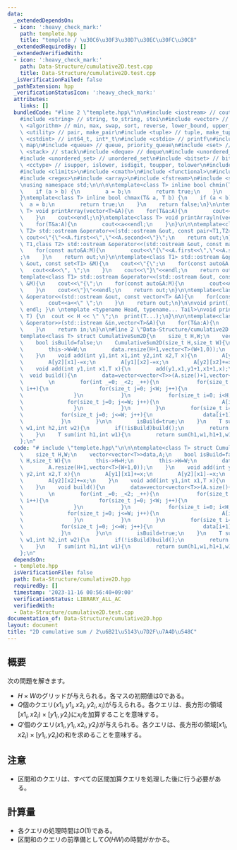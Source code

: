 ```yaml
---
data:
  _extendedDependsOn:
  - icon: ':heavy_check_mark:'
    path: templete.hpp
    title: "templete / \u30C6\u30F3\u30D7\u30EC\u30FC\u30C8"
  _extendedRequiredBy: []
  _extendedVerifiedWith:
  - icon: ':heavy_check_mark:'
    path: Data-Structure/cumulative2D.test.cpp
    title: Data-Structure/cumulative2D.test.cpp
  _isVerificationFailed: false
  _pathExtension: hpp
  _verificationStatusIcon: ':heavy_check_mark:'
  attributes:
    links: []
  bundledCode: "#line 2 \"templete.hpp\"\n\n#include <iostream> // cout, endl, cin\n\
    #include <string> // string, to_string, stoi\n#include <vector> // vector\n#include\
    \ <algorithm> // min, max, swap, sort, reverse, lower_bound, upper_bound\n#include\
    \ <utility> // pair, make_pair\n#include <tuple> // tuple, make_tuple\n#include\
    \ <cstdint> // int64_t, int*_t\n#include <cstdio> // printf\n#include <map> //\
    \ map\n#include <queue> // queue, priority_queue\n#include <set> // set\n#include\
    \ <stack> // stack\n#include <deque> // deque\n#include <unordered_map> // unordered_map\n\
    #include <unordered_set> // unordered_set\n#include <bitset> // bitset\n#include\
    \ <cctype> // isupper, islower, isdigit, toupper, tolower\n#include <iomanip>\n\
    #include <climits>\n#include <cmath>\n#include <functional>\n#include <numeric>\n\
    #include <regex>\n#include <array>\n#include <fstream>\n#include <sstream>\n\n\
    \nusing namespace std;\n\n\n\ntemplate<class T> inline bool chmin(T& a, T b) {\n\
    \    if (a > b) {\n        a = b;\n        return true;\n    }\n    return false;\n\
    }\ntemplate<class T> inline bool chmax(T& a, T b) {\n    if (a < b) {\n      \
    \  a = b;\n        return true;\n    }\n    return false;\n}\n\ntemplate<class\
    \ T> void printArray(vector<T>&A){\n    for(T&a:A){\n        cout<<a<<\" \";\n\
    \    }\n    cout<<endl;\n}\ntemplate<class T> void printArrayln(vector<T>&A){\n\
    \    for(T&a:A){\n        cout<<a<<endl;\n    }\n}\n\n\ntemplate<class T1,class\
    \ T2> std::ostream &operator<<(std::ostream &out, const pair<T1,T2> &A){\n   \
    \ cout<<\"{\"<<A.first<<\",\"<<A.second<<\"}\";\n    return out;\n}\n\ntemplate<class\
    \ T1,class T2> std::ostream &operator<<(std::ostream &out, const map<T1,T2> &M){\n\
    \    for(const auto&A:M){\n        cout<<\"{\"<<A.first<<\",\"<<A.second<<\"}\"\
    ;\n    }\n    return out;\n}\n\ntemplate<class T1> std::ostream &operator<<(std::ostream\
    \ &out, const set<T1> &M){\n    cout<<\"{\";\n    for(const auto&A:M){\n     \
    \   cout<<A<<\", \";\n    }\n    cout<<\"}\"<<endl;\n    return out;\n}\n\n\n\
    template<class T1> std::ostream &operator<<(std::ostream &out, const multiset<T1>\
    \ &M){\n    cout<<\"{\";\n    for(const auto&A:M){\n        cout<<A<<\", \";\n\
    \    }\n    cout<<\"}\"<<endl;\n    return out;\n}\n\ntemplate<class T> std::ostream\
    \ &operator<<(std::ostream &out, const vector<T> &A){\n    for(const T &a:A){\n\
    \        cout<<a<<\" \";\n    }\n    return out;\n}\n\nvoid print() { cout <<\
    \ endl; }\n \ntemplate <typename Head, typename... Tail>\nvoid print(Head H, Tail...\
    \ T) {\n  cout << H << \" \";\n  print(T...);\n}\n\n\ntemplate<class T> std::istream\
    \ &operator>>(std::istream &in,vector<T>&A){\n    for(T&a:A){\n        std::cin>>a;\n\
    \    }\n    return in;\n}\n\n#line 2 \"Data-Structure/cumulative2D.hpp\"\n\n\n\
    template<class T> struct CumulativeSum2D{\n    size_t H,W;\n    vector<vector<T>>data,A;\n\
    \    bool isBuild=false;\n    CumulativeSum2D(size_t H,size_t W){\n        this->H=H;\n\
    \        this->W=W;\n        data.resize(H+1,vector<T>(W+1,0));\n        A.resize(H+1,vector<T>(W+1,0));\n\
    \    }\n    void add(int y1,int x1,int y2,int x2,T x){\n        A[y1][x1]+=x;\n\
    \        A[y2][x1]-=x;\n        A[y1][x2]-=x;\n        A[y2][x2]+=x;\n    }\n\
    \    void add(int y1,int x1,T x){\n        add(y1,x1,y1+1,x1+1,x);\n    }\n  \
    \  void build(){\n        data=vector<vector<T>>(A.size()+1,vector<T>(A.front().size()+1,0));\n\
    \        \n        for(int _=0; _<2; _++){\n            for(size_t i=0; i<=H;\
    \ i++){\n                for(size_t j=0; j<W; j++){\n                    A[i][j+1]+=A[i][j];\n\
    \                }\n            }\n            for(size_t i=0; i<H; i++){\n  \
    \              for(size_t j=0; j<=W; j++){\n                    A[i+1][j]+=A[i][j];\n\
    \                }\n            }\n        }\n        for(size_t i=0; i<=H; i++){\n\
    \            for(size_t j=0; j<=W; j++){\n                data[i+1][j+1]=A[i][j];\n\
    \            }\n        }\n\n        isBuild=true;\n    }\n    T sum(int h1,int\
    \ w1,int h2,int w2){\n        if(!isBuild)build();\n        return data[h2][w2]-data[h1][w2]-data[h2][w1]+data[h1][w1];\n\
    \    }\n    T sum(int h1,int w1){\n        return sum(h1,w1,h1+1,w1+1);\n    }\n\
    };\n"
  code: "# include \"templete.hpp\"\n\n\ntemplate<class T> struct CumulativeSum2D{\n\
    \    size_t H,W;\n    vector<vector<T>>data,A;\n    bool isBuild=false;\n    CumulativeSum2D(size_t\
    \ H,size_t W){\n        this->H=H;\n        this->W=W;\n        data.resize(H+1,vector<T>(W+1,0));\n\
    \        A.resize(H+1,vector<T>(W+1,0));\n    }\n    void add(int y1,int x1,int\
    \ y2,int x2,T x){\n        A[y1][x1]+=x;\n        A[y2][x1]-=x;\n        A[y1][x2]-=x;\n\
    \        A[y2][x2]+=x;\n    }\n    void add(int y1,int x1,T x){\n        add(y1,x1,y1+1,x1+1,x);\n\
    \    }\n    void build(){\n        data=vector<vector<T>>(A.size()+1,vector<T>(A.front().size()+1,0));\n\
    \        \n        for(int _=0; _<2; _++){\n            for(size_t i=0; i<=H;\
    \ i++){\n                for(size_t j=0; j<W; j++){\n                    A[i][j+1]+=A[i][j];\n\
    \                }\n            }\n            for(size_t i=0; i<H; i++){\n  \
    \              for(size_t j=0; j<=W; j++){\n                    A[i+1][j]+=A[i][j];\n\
    \                }\n            }\n        }\n        for(size_t i=0; i<=H; i++){\n\
    \            for(size_t j=0; j<=W; j++){\n                data[i+1][j+1]=A[i][j];\n\
    \            }\n        }\n\n        isBuild=true;\n    }\n    T sum(int h1,int\
    \ w1,int h2,int w2){\n        if(!isBuild)build();\n        return data[h2][w2]-data[h1][w2]-data[h2][w1]+data[h1][w1];\n\
    \    }\n    T sum(int h1,int w1){\n        return sum(h1,w1,h1+1,w1+1);\n    }\n\
    };\n"
  dependsOn:
  - templete.hpp
  isVerificationFile: false
  path: Data-Structure/cumulative2D.hpp
  requiredBy: []
  timestamp: '2023-11-16 00:56:40+09:00'
  verificationStatus: LIBRARY_ALL_AC
  verifiedWith:
  - Data-Structure/cumulative2D.test.cpp
documentation_of: Data-Structure/cumulative2D.hpp
layout: document
title: "2D cumulative sum / 2\u6B21\u5143\u7D2F\u7A4D\u548C"
---
```


## 概要
次の問題を解きます。
- $H \times W$のグリッドが与えられる。各マスの初期値は$0$である。
- $Q$個のクエリ$(x1_i, y1_i, x2_i, y2_i, x_i)$が与えられる。各クエリは、長方形の領域$[x1_i, x2_i) \times [y1_i, y2_i)$に$x_i$を加算することを意味する。
- $Q'$個のクエリ$(x1_i, y1_i, x2_i, y2_i)$が与えられる。各クエリは、長方形の領域$[x1_i, x2_i) \times [y1_i, y2_i)$の和を求めることを意味する。

## 注意
- 区間和のクエリは、すべての区間加算クエリを処理した後に行う必要がある。

## 計算量
- 各クエリの処理時間は$O(1)$である。
- 区間和のクエリの前準備として$O(HW)$の時間がかかる。
